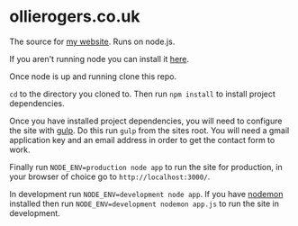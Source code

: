 ollierogers.co.uk
=================

The source for [my website](http://www.ollierogers.co.uk "ollierogers.co.uk"). Runs on node.js. 

If you aren't running node you can install it [here](http://nodejs.org/ "node project").

Once node is up and running clone this repo. 

`cd` to the directory you cloned to. Then run `npm install` to install project dependencies.

Once you have installed project dependencies, you will need to configure the site with [gulp](http://gulpjs.com/ "gulp project site"). Do this run `gulp` from the sites root. You will need a gmail application key and an email address in order to get the contact form to work.

Finally run `NODE_ENV=production node app` to run the site for production, in your browser of choice go to `http://localhost:3000/`.

In development run `NODE_ENV=development node app`. If you have [nodemon](https://github.com/remy/nodemon "nodemon by Remy Sharp") installed then run `NODE_ENV=development nodemon app.js` to run the site in development.





